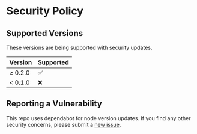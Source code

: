 # Security Policy

## Supported Versions

These versions are being supported with security updates.

| Version   | Supported          |
| -------   | ------------------ |
| ≥ 0.2.0   | :white_check_mark: |
| < 0.1.0   | :x:                |

## Reporting a Vulnerability

This repo uses dependabot for node version updates.
If you find any other security concerns, please submit a [new issue](https://github.com/mochman/node-red-contrib-light-transition/issues/new/choose).
